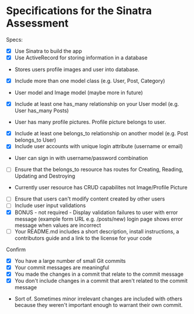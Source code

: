 # Specifications for the Sinatra Assessment

Specs:
- [x] Use Sinatra to build the app
- [x] Use ActiveRecord for storing information in a database
- Stores users profile images and user into database.
- [x] Include more than one model class (e.g. User, Post, Category)
- User model and Image model (maybe more in future)
- [x] Include at least one has_many relationship on your User model (e.g. User has_many Posts)
- User has many profile pictures. Profile picture belongs to user.
- [x] Include at least one belongs_to relationship on another model (e.g. Post belongs_to User)
- [x] Include user accounts with unique login attribute (username or email)
- User can sign in with username/password combination
- [ ] Ensure that the belongs_to resource has routes for Creating, Reading, Updating and Destroying
- Currently user resource has CRUD capabilites not Image/Profile Picture
- [ ] Ensure that users can't modify content created by other users
- [ ] Include user input validations
- [x] BONUS - not required - Display validation failures to user with error message (example form URL e.g. /posts/new)
login page shows error message when values are incorrect
- [ ] Your README.md includes a short description, install instructions, a contributors guide and a link to the license for your code

Confirm
- [x] You have a large number of small Git commits
- [x] Your commit messages are meaningful
- [x] You made the changes in a commit that relate to the commit message
- [x] You don't include changes in a commit that aren't related to the commit message
- Sort of. Sometimes minor irrelevant changes are included with others because they weren't 
important enough to warrant their own commit.
